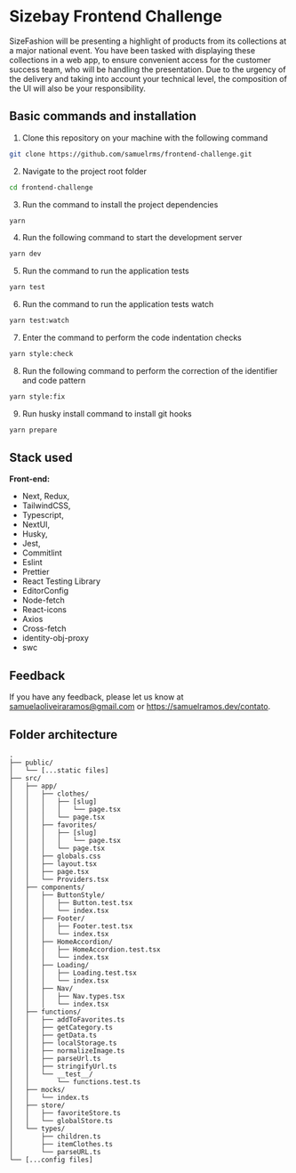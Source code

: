 # Sizebay Frontend Challenge

SizeFashion will be presenting a highlight of products from its collections at a major national event. You have been tasked with displaying these collections in a web app, to ensure convenient access for the customer success team, who will be handling the presentation. Due to the urgency of the delivery and taking into account your technical level, the composition of the UI will also be your responsibility.

## Basic commands and installation

1. Clone this repository on your machine with the following command

```bash
git clone https://github.com/samuelrms/frontend-challenge.git
```

2. Navigate to the project root folder

```bash
cd frontend-challenge
```

3. Run the command to install the project dependencies

```bash
yarn
```

4. Run the following command to start the development server

```bash
yarn dev
```

5. Run the command to run the application tests

```bash
yarn test
```

6. Run the command to run the application tests watch

```bash
yarn test:watch
```

7. Enter the command to perform the code indentation checks

```bash
yarn style:check
```

8. Run the following command to perform the correction of the identifier and code pattern

```bash
yarn style:fix
```

9. Run husky install command to install git hooks

```bash
yarn prepare
```

## Stack used

**Front-end:**
- Next, Redux, 
- TailwindCSS, 
- Typescript, 
- NextUI, 
- Husky, 
- Jest, 
- Commitlint
- Eslint
- Prettier
- React Testing Library
- EditorConfig
- Node-fetch
- React-icons
- Axios
- Cross-fetch
- identity-obj-proxy
- swc

## Feedback

If you have any feedback, please let us know at samuelaoliveiraramos@gmail.com or https://samuelramos.dev/contato.

## Folder architecture

	.
	├── public/
	│   └── [...static files]
	├── src/
	│   ├── app/
	│   │   ├── clothes/
	│   │   │   ├── [slug]
	│   │   │   │   └── page.tsx
	│   │   │   └── page.tsx
	│   │   ├── favorites/
	│   │   │   ├── [slug]
	│   │   │   │   └── page.tsx
	│   │   │   └── page.tsx
	│   │   ├── globals.css
	│   │   ├── layout.tsx
	│   │   ├── page.tsx
	│   │   └── Providers.tsx
	│   ├── components/
	│   │   ├── ButtonStyle/
	│   │   │   ├── Button.test.tsx
	│   │   │   └── index.tsx
	│   │   ├── Footer/
	│   │   │   ├── Footer.test.tsx
	│   │   │   └── index.tsx
	│   │   ├── HomeAccordion/
	│   │   │   ├── HomeAccordion.test.tsx
	│   │   │   └── index.tsx
	│   │   ├── Loading/
	│   │   │   ├── Loading.test.tsx
	│   │   │   └── index.tsx
	│   │   ├── Nav/
	│   │   │   ├── Nav.types.tsx
	│   │   │   └── index.tsx
	│   ├── functions/
	│   │   ├── addToFavorites.ts
	│   │   ├── getCategory.ts
	│   │   ├── getData.ts
	│   │   ├── localStorage.ts
	│   │   ├── normalizeImage.ts
	│   │   ├── parseUrl.ts
	│   │   ├── stringifyUrl.ts
	│   │   └── __test__/
	│   │       └── functions.test.ts
	│   ├── mocks/
	│   │   └── index.ts
	│   ├── store/
	│   │   ├── favoriteStore.ts
	│   │   └── globalStore.ts
	│   └── types/
	│       ├── children.ts
	│       ├── itemClothes.ts
	│       └── parseURL.ts
	└── [...config files]
